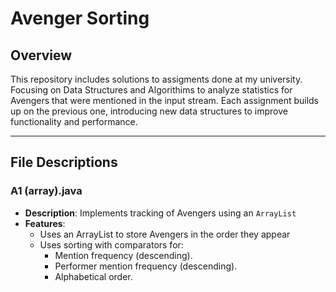 # Avenger Sorting

## Overview
This repository includes solutions to assigments done at my university. Focusing on Data Structures and Algorithims to analyze statistics for Avengers that were mentioned in the input stream. Each assignment builds up on the previous one, introducing new data structures to improve functionality and performance.

---

## File Descriptions

### **A1 (array).java**
- **Description**: Implements tracking of Avengers using an `ArrayList` 
- **Features**:
  - Uses an ArrayList to store Avengers in the order they appear
  - Uses sorting with comparators for:
    - Mention frequency (descending).
    - Performer mention frequency (descending).
    - Alphabetical order.

